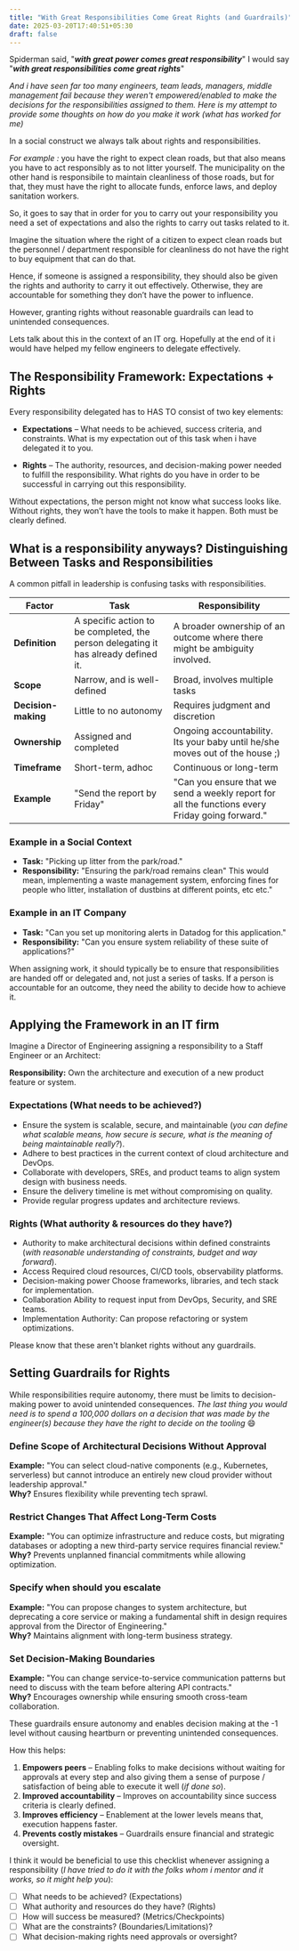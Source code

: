 ```yaml
---
title: "With Great Responsibilities Come Great Rights (and Guardrails)"
date: 2025-03-20T17:40:51+05:30
draft: false
---
```

Spiderman said, "***with great power comes great responsibility***" I would say "***with great responsibilities come great rights***"

*And i have seen far too many engineers, team leads, managers, middle management fail because they weren't empowered/enabled to make the decisions for the responsibilities assigned to them. Here is my attempt to provide some thoughts on how do you make it work (what has worked for me)* 

In a social construct we always talk about rights and responsibilities. 

*For example :* you have the right to expect clean roads, but that also means you have to act responsibly as to not litter yourself. 
The municipality on the other hand is responsibile to maintain cleanliness of those roads, but for that, they must have the right to allocate funds, enforce laws, and deploy sanitation workers. 

So, it goes to say that in order for you to carry out your responsibility you need a set of expectations and also the rights to carry out tasks related to it. 

Imagine the situation where the right of a citizen to expect clean roads but the personnel / department responsible for cleanliness do not have the right to buy equipment that can do that.

Hence, if someone is assigned a responsibility, they should also be given the rights and authority to carry it out effectively. Otherwise, they are accountable for something they don’t have the power to influence. 

However, granting rights without reasonable guardrails can lead to unintended consequences.

Lets talk about this in the context of an IT org. Hopefully at the end of it i would have helped my fellow engineers to delegate effectively. 

## The Responsibility Framework: Expectations + Rights

Every responsibility delegated has to HAS TO consist of two key elements:

- **Expectations** – What needs to be achieved, success criteria, and constraints. What is my expectation out of this task when i have delegated it to you. 

- **Rights** – The authority, resources, and decision-making power needed to fulfill the responsibility.
What rights do you have in order to be successful in carrying out this responsibility. 

Without expectations, the person might not know what success looks like. Without rights, they won’t have the tools to make it happen. Both must be clearly defined.


## What is a responsibility anyways? Distinguishing Between Tasks and Responsibilities

A common pitfall in leadership is confusing tasks with responsibilities.

| **Factor**        | **Task**                          | **Responsibility**                   |
|-------------------|---------------------------------|-------------------------------------|
| **Definition**    | A specific action to be completed, the person delegating it has already defined it. | A broader ownership of an outcome where there might be ambiguity involved. |
| **Scope**        | Narrow, and is well-defined             | Broad, involves multiple tasks     |
| **Decision-making** | Little to no autonomy           | Requires judgment and discretion  |
| **Ownership**    | Assigned and completed          | Ongoing accountability. Its your baby until he/she moves out of the house ;)           |
| **Timeframe**    | Short-term, adhoc                       | Continuous or long-term            |
| **Example**      | "Send the report by Friday"     | "Can you ensure that we send a weekly report for all the functions every Friday going forward." |

### Example in a Social Context
- **Task:** "Picking up litter from the park/road."  
- **Responsibility:** "Ensuring the park/road remains clean" This would mean, implementing a waste management system, enforcing fines for people who litter, installation of dustbins at different points, etc etc."  

### Example in an IT Company
- **Task:** "Can you set up monitoring alerts in Datadog for this application."  
- **Responsibility:** "Can you ensure system reliability of these suite of applications?"  

When assigning work, it should typically be to ensure that responsibilities are handed off or delegated and, not just a series of tasks. If a person is accountable for an outcome, they need the ability to decide how to achieve it.

## Applying the Framework in an IT firm

Imagine a Director of Engineering assigning a responsibility to a Staff Engineer or an Architect:

**Responsibility:** Own the architecture and execution of a new product feature or system.

### Expectations (What needs to be achieved?)
- Ensure the system is scalable, secure, and maintainable (*you can define what scalable means, how secure is secure, what is the meaning of being maintainable really?*).
- Adhere to best practices in the current context of cloud architecture and DevOps.
- Collaborate with developers, SREs, and product teams to align system design with business needs.
- Ensure the delivery timeline is met without compromising on quality.
- Provide regular progress updates and architecture reviews.

### Rights (What authority & resources do they have?)
- Authority to make architectural decisions within defined constraints (*with reasonable understanding of constraints, budget and way forward*).
- Access Required cloud resources, CI/CD tools, observability platforms.
- Decision-making power Choose frameworks, libraries, and tech stack for implementation.
- Collaboration Ability to request input from DevOps, Security, and SRE teams.
- Implementation Authority: Can propose refactoring or system optimizations.

Please know that these aren't blanket rights without any guardrails. 


## Setting Guardrails for Rights

While responsibilities require autonomy, there must be limits to decision-making power to avoid unintended consequences. *The last thing you would need is to spend a 100,000 dollars on a decision that was made by the engineer(s) because they have the right to decide on the tooling* :smile: 

### Define Scope of Architectural Decisions Without Approval
**Example:** "You can select cloud-native components (e.g., Kubernetes, serverless) but cannot introduce an entirely new cloud provider without leadership approval."  
**Why?** Ensures flexibility while preventing tech sprawl.

### Restrict Changes That Affect Long-Term Costs
**Example:** "You can optimize infrastructure and reduce costs, but migrating databases or adopting a new third-party service requires financial review."  
**Why?** Prevents unplanned financial commitments while allowing optimization.

### Specify when should you escalate
**Example:** "You can propose changes to system architecture, but deprecating a core service or making a fundamental shift in design requires approval from the Director of Engineering."  
**Why?** Maintains alignment with long-term business strategy.

### Set Decision-Making Boundaries
**Example:** "You can change service-to-service communication patterns but need to discuss with the team before altering API contracts."  
**Why?** Encourages ownership while ensuring smooth cross-team collaboration.

These guardrails ensure autonomy and enables decision making at the -1 level without causing heartburn or preventing unintended consequences.

How this helps:

1. **Empowers peers** – Enabling folks to make decisions without waiting for approvals at every step and also giving them a sense of purpose / satisfaction of being able to execute it well (*if done so*).  
1. **Improved accountability** – Improves on accountability since success criteria is clearly defined.  
1. **Improves efficiency** – Enablement at the lower levels means that, execution happens faster.  
1. **Prevents costly mistakes** – Guardrails ensure financial and strategic oversight.  

I think it would be beneficial to use this checklist whenever assigning a responsibility (*I have tried to do it with the folks whom i mentor and it works, so it might help you*):

- [ ] What needs to be achieved? (Expectations)  
- [ ] What authority and resources do they have? (Rights)  
- [ ] How will success be measured? (Metrics/Checkpoints)  
- [ ] What are the constraints? (Boundaries/Limitations)?  
- [ ] What decision-making rights need approvals or oversight?  